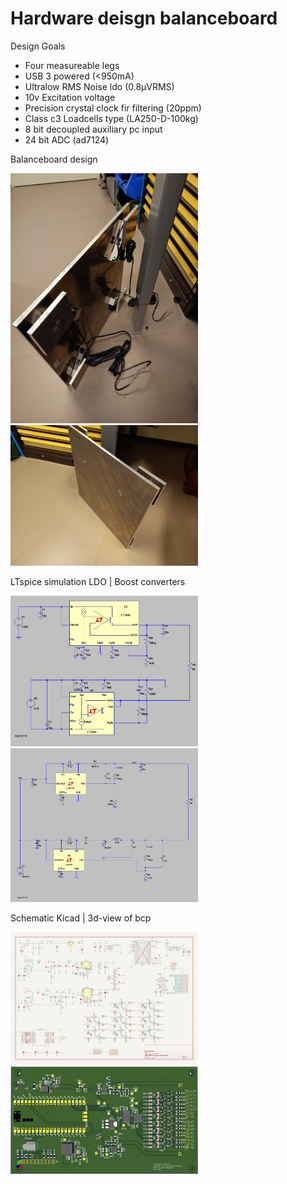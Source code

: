 # Hardware deisgn balanceboard

Design Goals
  - Four measureable legs
  - USB 3 powered (<950mA)
  - Ultralow RMS Noise ldo (0.8µVRMS)
  - 10v Excitation voltage
  - Precision crystal clock fir filtering (20ppm)
  - Class c3 Loadcells type (LA250-D-100kg)
  - 8 bit decoupled auxiliary pc input
  - 24 bit ADC (ad7124)  

Balanceboard design

<img src="https://raw.githubusercontent.com/bcbergmanuu/hw-balance/master/assets/IMG_20240320_190419101_HDR.jpg" width="300"> <img src="https://raw.githubusercontent.com/bcbergmanuu/hw-balance/master/assets/IMG_20240320_190425005.jpg" width="300">

LTspice simulation LDO | Boost converters

<img src="https://raw.githubusercontent.com/bcbergmanuu/hw-balance/master/assets/lt30xx_ldo.png" width="300"> <img src="https://raw.githubusercontent.com/bcbergmanuu/hw-balance/master/assets/lt8330.png" width="300">

Schematic Kicad | 3d-view of bcp

<img src="https://raw.githubusercontent.com/bcbergmanuu/hw-balance/master/hw_drawings/schematic.png" width="300"> <img src="https://raw.githubusercontent.com/bcbergmanuu/hw-balance/master/hw_drawings/straingauge.png" width="300">
